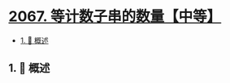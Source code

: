 # [2067. 等计数子串的数量【中等】](https://github.com/tnotesjs/TNotes.leetcode/tree/main/notes/2067.%20%E7%AD%89%E8%AE%A1%E6%95%B0%E5%AD%90%E4%B8%B2%E7%9A%84%E6%95%B0%E9%87%8F%E3%80%90%E4%B8%AD%E7%AD%89%E3%80%91)

<!-- region:toc -->

- [1. 📝 概述](#1--概述)

<!-- endregion:toc -->

## 1. 📝 概述
